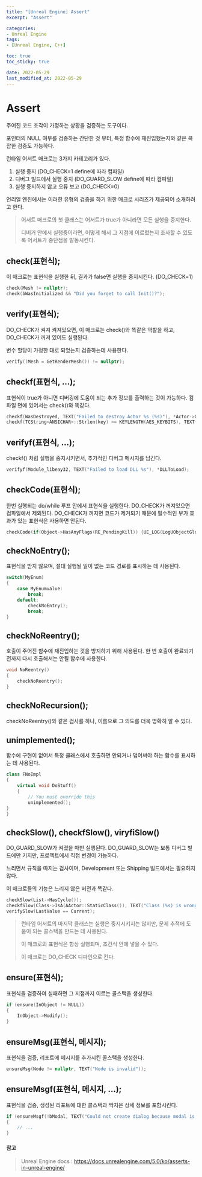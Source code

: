 ```yaml
---
title: "[Unreal Engine] Assert"
excerpt: "Assert"

categories:
- Unreal Engine
tags:
- [Unreal Engine, C++]

toc: true
toc_sticky: true

date: 2022-05-29
last_modified_at: 2022-05-29
---
```

# Assert

주어진 코드 조각이 가정하는 상황을 검증하는 도구이다.

포인터의 NULL 여부를 검증하는 간단한 것 부터, 특정 함수에 재진입했는지와 같은 복잡한 검증도 가능하다.

런타임 어서트 매크로는 3가지 카테고리가 있다.

1. 실행 중지 (DO_CHECK=1 define에 따라 컴파일)
2. 디버그 빌드에서 실행 중지 (DO_GUARD_SLOW define에 따라 컴파일)
3. 실행 중지하지 않고 오류 보고 (DO_CHECK=0)

언리얼 엔진에서는 이러한 유형의 검증을 하기 위한 매크로 시리즈가 제공되어 소개하려고 한다.



>어서트 매크로의 첫 클래스는 어서트가 true가 아니라면 모든 실행을 중지한다.
>
>디버거 안에서 실행중이라면, 어떻게 해서 그 지점에 이르렀는지 조사할 수 있도록 어서트가 중단점을 발동시킨다.



## check(표현식);

이 매크로는 표현식을 실행한 뒤, 결과가 false면 실행을 중지시킨다. (DO_CHECK=1)

```cpp
check(Mesh != nullptr);
check(bWasInitialized && "Did you forget to call Init()?");
```



## verify(표현식);

DO_CHECK가 켜져 켜져있으면, 이 매크로는 check()와 똑같은 역할을 하고, DO_CHECK가 꺼져 있어도 실행된다.

변수 할당이 가정한 대로 되었는지 검증하는데 사용한다.

```cpp
verify((Mesh = GetRenderMesh()) != nullptr);
```



## checkf(표현식, ...);

표현식이 true가 아니면 디버깅에 도움이 되는 추가 정보를 출력하는 것이 가능하다. 컴파일 면에 있어서는 check()와 똑같다.

```cpp
checkf(WasDestroyed, TEXT("Failed to destroy Actor %s (%s)"), *Actor->GetClass()->GetName(), *Actor->GetActorLabel());
checkf(TCString<ANSICHAR>::Strlen(key) >= KEYLENGTH(AES_KEYBITS), TEXT("AES_KEY needs to be at elast %d characters"), KEYLENGTH(AES_KEYBITS));
```



## verifyf(표현식, ...);

checkf() 처럼 실행을 중지시키면서, 추가적인 디버그 메시지를 남긴다.

```cpp
verifyf(Module_libeay32, TEXT("Failed to load DLL %s"), *DLLToLoad);
```



## checkCode(표현식);

한번 실행되는 do/while 루프 안에서 표현식을 실행한다. DO_CHECK가 꺼져있으면 컴파일에서 제외된다. DO_CHECK가 꺼지면 코드가 제거되기 때문에 필수적인 부가 효과가 있는 표현식은 사용하면 안된다.

```cpp
checkCode(if(Object->HasAnyFlags(RE_PendingKill)) {UE_LOG(LogUObjectGlobals, Fatal, TEXT("Object %s is part of root set through has been marked RF_PendingKill!"), *Object->GetFullName());});
```



## checkNoEntry();

표현식을 받지 않으며, 절대 실행될 일이 없는 코드 경로를 표시하는 데 사용된다.

```cpp
switch(MyEnum)
{
    case MyEnumvalue:
        break;
    default:
        checkNoEntry();
        break;
}
```



## checkNoReentry();

호출이 주어진 함수에 재진입하는 것을 방지하기 위해 사용된다. 한 번 호출이 완료되기 전까지 다시 호출해서는 안될 함수에 사용한다.

```cpp
void NoReentry()
{
    checkNoReentry();
}
```



## checkNoRecursion();

checkNoReentry()와 같은 검사를 하나, 이름으로 그 의도를 더욱 명확히 알 수 있다.



## unimplemented();

함수에 구현이 없어서 특정 클래스에서 호출하면 안되거나 덮어써야 하는 함수를 표시하는 데 사용된다.

```cpp
class FNoImpl
{
    virtual void DoStuff()
    {
        // You must override this
        unimplemented();
}
}
```



## checkSlow(), checkfSlow(), viryfiSlow()

DO_GUARD_SLOW가 켜졌을 때만 실행된다. DO_GUARD_SLOW는 보통 디버그 빌드에만 키지만, 프로젝트에서 직접 변경이 가능하다.

느리면서 규칙을 따지는 검사이며, Development 또는 Shipping 빌드에서는 필요하지 않다.

이 매크로들의 기능은 느리지 않은 버전과 똑같다.

```cpp
checkSlow(List->HasCycle());
checkfSlow(Class->IsA(AActor::StaticClass()), TEXT("Class (%s) is wrong type"), Class->GetName());
verifySlow(LastValue == Current);
```



>런타임 어서트의 마지막 클래스는 실행은 중지시키지는 않지만, 문제 추적에 도움이 되는 콜스택을 만드는 데 사용된다.
>
>이 매크로의 표현식은 항상 실행되며, 조건식 안에 넣을 수 있다.
>
>이 매크로는 DO_CHECK 디파인으로 킨다.



## ensure(표현식);

표현식을 검증하여 실패하면 그 지점까지 이르는 콜스택을 생성한다.

```cpp
if (ensure(InObject != NULL))
{
    InObject->Modify();
}
```



## ensureMsg(표현식, 메시지);

표현식을 검증, 리포트에 메시지를 추가시킨 콜스택을 생성한다.

```cpp
ensureMsg(Node != nullptr, TEXT("Node is invalid"));
```



## ensureMsgf(표현식, 메시지, ...);

표현식을 검증, 생성된 리포트에 대한 콜스택과 짝지은 상세 정보를 포함시킨다.

```cpp
if (ensureMsgf(!bModal, TEXT("Could not create dialog because modal is set to (%d)"), int32(bModal)))
{
    // ...
}
```



#### 참고

> Unreal Engine docs : <https://docs.unrealengine.com/5.0/ko/asserts-in-unreal-engine/>
>
